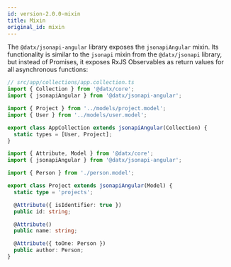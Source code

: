 ```yaml
---
id: version-2.0.0-mixin
title: Mixin
original_id: mixin
---
```


The `@datx/jsonapi-angular` library exposes the `jsonapiAngular` mixin. Its functionality is similar to the `jsonapi` mixin from the `@datx/jsonapi` library, but instead of Promises, it exposes RxJS Observables as return values for all asynchronous functions:

```ts
// src/app/collections/app.collection.ts
import { Collection } from '@datx/core';
import { jsonapiAngular } from '@datx/jsonapi-angular';

import { Project } from '../models/project.model';
import { User } from '../models/user.model';

export class AppCollection extends jsonapiAngular(Collection) {
  static types = [User, Project];
}
```

```ts
import { Attribute, Model } from '@datx/core';
import { jsonapiAngular } from '@datx/jsonapi-angular';

import { Person } from './person.model';

export class Project extends jsonapiAngular(Model) {
  static type = 'projects';

  @Attribute({ isIdentifier: true })
  public id: string;

  @Attribute()
  public name: string;

  @Attribute({ toOne: Person })
  public author: Person;
}
```
